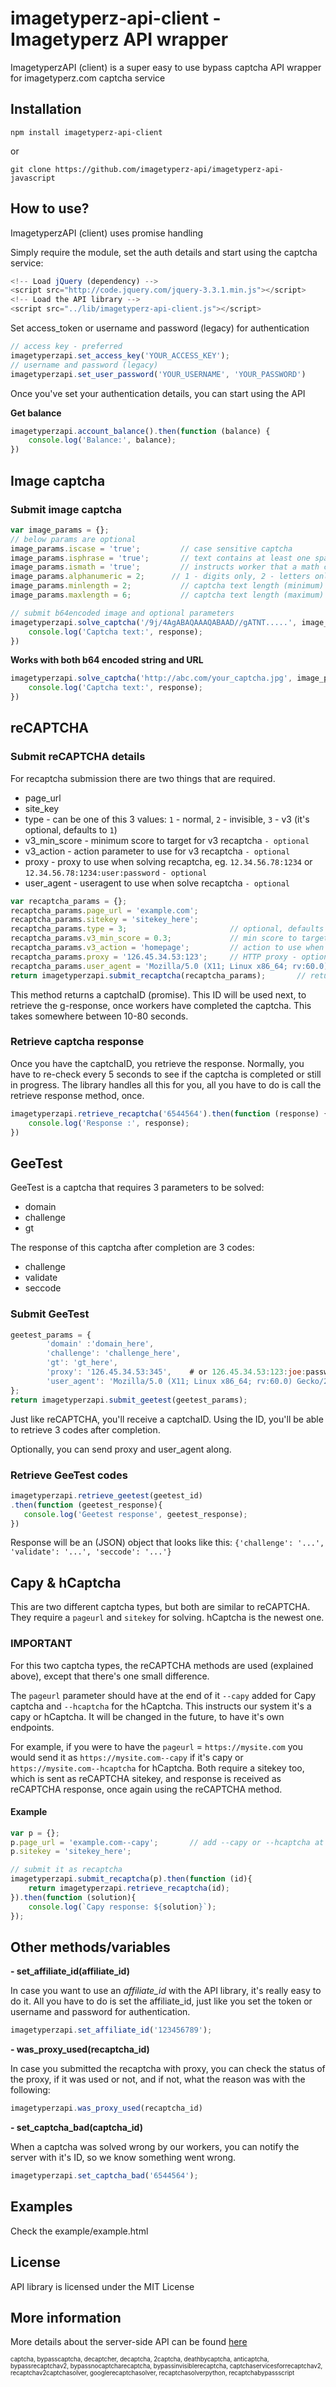 imagetyperz-api-client - Imagetyperz API wrapper
=========================================

ImagetyperzAPI (client) is a super easy to use bypass captcha API wrapper for imagetyperz.com captcha service

## Installation

    npm install imagetyperz-api-client

or

    git clone https://github.com/imagetyperz-api/imagetyperz-api-javascript

## How to use?

ImagetyperzAPI (client) uses promise handling

Simply require the module, set the auth details and start using the captcha service:

``` javascript
<!-- Load jQuery (dependency) -->
<script src="http://code.jquery.com/jquery-3.3.1.min.js"></script>
<!-- Load the API library -->
<script src="../lib/imagetyperz-api-client.js"></script>
```
Set access_token or username and password (legacy) for authentication

``` javascript
// access key - preferred
imagetyperzapi.set_access_key('YOUR_ACCESS_KEY');
// username and password (legacy)
imagetyperzapi.set_user_password('YOUR_USERNAME', 'YOUR_PASSWORD')
```
Once you've set your authentication details, you can start using the API

**Get balance**

``` javascript
imagetyperzapi.account_balance().then(function (balance) {
    console.log('Balance:', balance);
})
```

## Image captcha

### Submit image captcha

``` javascript
var image_params = {};
// below params are optional
image_params.iscase = 'true';         // case sensitive captcha
image_params.isphrase = 'true';       // text contains at least one space (phrase)
image_params.ismath = 'true';         // instructs worker that a math captcha has to be solved
image_params.alphanumeric = 2;      // 1 - digits only, 2 - letters only
image_params.minlength = 2;           // captcha text length (minimum)
image_params.maxlength = 6;           // captcha text length (maximum)

// submit b64encoded image and optional parameters
imagetyperzapi.solve_captcha('/9j/4AgABAQAAAQABAAD//gATNT.....', image_params).then(function (response) {
    console.log('Captcha text:', response);    
})
```
**Works with both b64 encoded string and URL**
``` javascript
imagetyperzapi.solve_captcha('http://abc.com/your_captcha.jpg', image_params).then(function (response) {
    console.log('Captcha text:', response);    
})
```

## reCAPTCHA

### Submit reCAPTCHA details

For recaptcha submission there are two things that are required.
- page_url
- site_key
- type - can be one of this 3 values: `1` - normal, `2` - invisible, `3` - v3 (it's optional, defaults to `1`)
- v3_min_score - minimum score to target for v3 recaptcha `- optional`
- v3_action - action parameter to use for v3 recaptcha `- optional`
- proxy - proxy to use when solving recaptcha, eg. `12.34.56.78:1234` or `12.34.56.78:1234:user:password` `- optional`
- user_agent - useragent to use when solve recaptcha `- optional` 

``` javascript
var recaptcha_params = {};
recaptcha_params.page_url = 'example.com';
recaptcha_params.sitekey = 'sitekey_here';
recaptcha_params.type = 3;                       // optional, defaults to 1
recaptcha_params.v3_min_score = 0.3;             // min score to target when solving v3 - optional
recaptcha_params.v3_action = 'homepage';         // action to use when solving v3 - optional
recaptcha_params.proxy = '126.45.34.53:123';     // HTTP proxy - optional
recaptcha_params.user_agent = 'Mozilla/5.0 (X11; Linux x86_64; rv:60.0) Gecko/20100101 Firefox/60.0';   // optional
return imagetyperzapi.submit_recaptcha(recaptcha_params);       // returns a promise
```
This method returns a captchaID (promise). This ID will be used next, to retrieve the g-response, once workers have 
completed the captcha. This takes somewhere between 10-80 seconds.

### Retrieve captcha response

Once you have the captchaID, you retrieve the response. Normally, you have to re-check every 5 seconds to see if
the captcha is completed or still in progress. The library handles all this for you, all you have to do is call the 
retrieve response method, once.

``` javascript
imagetyperzapi.retrieve_recaptcha('6544564').then(function (response) {
    console.log('Response :', response);   
})
```

## GeeTest

GeeTest is a captcha that requires 3 parameters to be solved:
- domain
- challenge
- gt

The response of this captcha after completion are 3 codes:
- challenge
- validate
- seccode

### Submit GeeTest
```javascript
geetest_params = {
        'domain' :'domain_here',
        'challenge': 'challenge_here',
        'gt': 'gt_here',
        'proxy': '126.45.34.53:345',    # or 126.45.34.53:123:joe:password, optional
        'user_agent': 'Mozilla/5.0 (X11; Linux x86_64; rv:60.0) Gecko/20100101 Firefox/60.0'    # optional
};
return imagetyperzapi.submit_geetest(geetest_params);
```

Just like reCAPTCHA, you'll receive a captchaID.
Using the ID, you'll be able to retrieve 3 codes after completion.

Optionally, you can send proxy and user_agent along.

### Retrieve GeeTest codes
```javascript
imagetyperzapi.retrieve_geetest(geetest_id)
.then(function (geetest_response){
   console.log('Geetest response', geetest_response);
})
```

Response will be an (JSON) object that looks like this: `{'challenge': '...', 'validate': '...', 'seccode': '...'}`

## Capy & hCaptcha

This are two different captcha types, but both are similar to reCAPTCHA. They require a `pageurl` and `sitekey` for solving. hCaptcha is the newest one.

### IMPORTANT
For this two captcha types, the reCAPTCHA methods are used (explained above), except that there's one small difference.

The `pageurl` parameter should have at the end of it `--capy` added for Capy captcha and `--hcaptcha` for the hCaptcha. This instructs our system it's a capy or hCaptcha. It will be changed in the future, to have it's own endpoints.

For example, if you were to have the `pageurl` = `https://mysite.com` you would send it as `https://mysite.com--capy` if it's capy or `https://mysite.com--hcaptcha` for hCaptcha. Both require a sitekey too, which is sent as reCAPTCHA sitekey, and response is received as reCAPTCHA response, once again using the reCAPTCHA method.

#### Example
``` javascript
var p = {};
p.page_url = 'example.com--capy';		// add --capy or --hcaptcha at the end, to submit capy or hCaptcha
p.sitekey = 'sitekey_here';

// submit it as recaptcha
imagetyperzapi.submit_recaptcha(p).then(function (id){
	return imagetyperzapi.retrieve_recaptcha(id);
}).then(function (solution){
	console.log(`Capy response: ${solution}`);
});
```

## Other methods/variables

**- set_affiliate_id(affiliate_id)**

In case you want to use an *affiliate_id* with the API library, it's really easy to do it.
All you have to do is set the affiliate_id, just like you set the token or username and password
for authentication.
``` javascript
imagetyperzapi.set_affiliate_id('123456789');
```

**- was_proxy_used(recaptcha_id)**

In case you submitted the recaptcha with proxy, you can check the status of the proxy, if it was used or not,
and if not, what the reason was with the following:

``` javascript
imagetyperzapi.was_proxy_used(recaptcha_id)
```

**- set_captcha_bad(captcha_id)**

When a captcha was solved wrong by our workers, you can notify the server with it's ID,
so we know something went wrong.
``` javascript
imagetyperzapi.set_captcha_bad('6544564');
```

## Examples
Check the example/example.html

## License
API library is licensed under the MIT License

## More information
More details about the server-side API can be found [here](http://imagetyperz.com)


<sup><sub>captcha, bypasscaptcha, decaptcher, decaptcha, 2captcha, deathbycaptcha, anticaptcha, 
bypassrecaptchav2, bypassnocaptcharecaptcha, bypassinvisiblerecaptcha, captchaservicesforrecaptchav2, 
recaptchav2captchasolver, googlerecaptchasolver, recaptchasolverpython, recaptchabypassscript</sup></sub>

